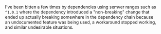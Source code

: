 I've been bitten a few times by dependencies using semver ranges such as `^1.0.1` where the dependency introduced a "non-breaking" change that ended up actually breaking somewhere in the dependency chain because an undocumented feature was being used, a workaround stopped working, and similar undesirable situations.
